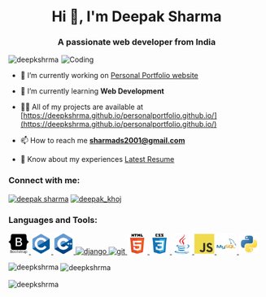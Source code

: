 <h1 align="center">Hi 👋, I'm Deepak Sharma</h1>
<h3 align="center">A passionate web developer from India</h3>
<img align="right" alt="Coding" width="400" src="https://cdn.dribbble.com/users/1162077/screenshots/3848914/programmer.gif">
<p align="left"> <img src="https://komarev.com/ghpvc/?username=deepkshrma&label=Profile%20views&color=0e75b6&style=flat" alt="deepkshrma" /> </p>

- 🔭 I’m currently working on [Personal Portfolio website](https://deepkshrma.github.io/personalportfolio.github.io/)

- 🌱 I’m currently learning **Web Development**

- 👨‍💻 All of my projects are available at [https://deepkshrma.github.io/personalportfolio.github.io/](https://deepkshrma.github.io/personalportfolio.github.io/)

- 📫 How to reach me **sharmads2001@gmail.com**

- 📄 Know about my experiences [Latest Resume](https://drive.google.com/file/d/1vmRzZii4pwMKVwmJ0aY2n3sySayAkhnR/view?usp=sharing)

<h3 align="left">Connect with me:</h3>
<p align="left">
<a href="https://linkedin.com/in/deepak-sharma-52a828193" target="blank"><img align="center" src="https://raw.githubusercontent.com/rahuldkjain/github-profile-readme-generator/master/src/images/icons/Social/linked-in-alt.svg" alt="deepak sharma" height="30" width="40" /></a>
<a href="https://www.codechef.com/users/deepak_khoj" target="blank"><img align="center" src="https://cdn.jsdelivr.net/npm/simple-icons@3.1.0/icons/codechef.svg" alt="deepak_khoj" height="30" width="40" /></a>
</p>

<h3 align="left">Languages and Tools:</h3>
<p align="left"> <a href="https://getbootstrap.com" target="_blank" rel="noreferrer"> <img src="https://raw.githubusercontent.com/devicons/devicon/master/icons/bootstrap/bootstrap-plain-wordmark.svg" alt="bootstrap" width="40" height="40"/> </a> <a href="https://www.cprogramming.com/" target="_blank" rel="noreferrer"> <img src="https://raw.githubusercontent.com/devicons/devicon/master/icons/c/c-original.svg" alt="c" width="40" height="40"/> </a> <a href="https://www.w3schools.com/cpp/" target="_blank" rel="noreferrer"> <img src="https://raw.githubusercontent.com/devicons/devicon/master/icons/cplusplus/cplusplus-original.svg" alt="cplusplus" width="40" height="40"/> </a> <a href="https://www.djangoproject.com/" target="_blank" rel="noreferrer"> <img src="https://cdn.worldvectorlogo.com/logos/django.svg" alt="django" width="40" height="40"/> </a> <a href="https://git-scm.com/" target="_blank" rel="noreferrer"> <img src="https://www.vectorlogo.zone/logos/git-scm/git-scm-icon.svg" alt="git" width="40" height="40"/> </a> <a href="https://www.w3.org/html/" target="_blank" rel="noreferrer"> <img src="https://raw.githubusercontent.com/devicons/devicon/master/icons/html5/html5-original-wordmark.svg" alt="html5" width="40" height="40"/> </a>
<a href="https://www.w3schools.com/css/" target="_blank" rel="noreferrer"> <img src="https://raw.githubusercontent.com/devicons/devicon/master/icons/css3/css3-original-wordmark.svg" alt="css3" width="40" height="40"/> </a><a href="https://www.java.com" target="_blank" rel="noreferrer"> <img src="https://raw.githubusercontent.com/devicons/devicon/master/icons/java/java-original.svg" alt="java" width="40" height="40"/> </a> <a href="https://developer.mozilla.org/en-US/docs/Web/JavaScript" target="_blank" rel="noreferrer"> <img src="https://raw.githubusercontent.com/devicons/devicon/master/icons/javascript/javascript-original.svg" alt="javascript" width="40" height="40"/> </a> <a href="https://www.mysql.com/" target="_blank" rel="noreferrer"> <img src="https://raw.githubusercontent.com/devicons/devicon/master/icons/mysql/mysql-original-wordmark.svg" alt="mysql" width="40" height="40"/> </a> <a href="https://www.python.org" target="_blank" rel="noreferrer"> <img src="https://raw.githubusercontent.com/devicons/devicon/master/icons/python/python-original.svg" alt="python" width="40" height="40"/> </a> </p>

<p><img align="left" src="https://github-readme-stats.vercel.app/api/top-langs?username=deepkshrma&show_icons=true&locale=en&layout=compact" alt="deepkshrma" /></p>

<p>&nbsp;<img align="center" src="https://github-readme-stats.vercel.app/api?username=deepkshrma&show_icons=true&locale=en" alt="deepkshrma" /></p>

<p><img align="center" src="https://github-readme-streak-stats.herokuapp.com/?user=deepkshrma&" alt="deepkshrma" /></p>
